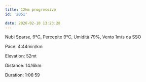 ```yaml
---
title: 12km progressivo
id: '2051'

date: 2020-02-10 13:23:28
---
```


Nubi Sparse, 9°C, Percepito 9°C, Umidità 79%, Vento 1m/s da SSO

Pace: 4:44min/km

Elevation: 52mt

Distance: 14.16km

Duration: 1:06:59

<!-- ![image](/images/2021/08/20200210-activity-map_hu0e707ea2725972255ce268b9f2e4866b_74656_700x0_resize_box_3.png) -->
